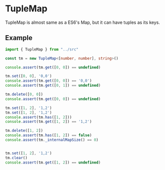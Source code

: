 # TupleMap

<!-- TupleMapはほとんどES6のMapと同じですが、tupleをキーに持つことができます。 -->
TupleMap is almost same as a ES6's Map, but it can have tuples as its keys.

## Example

```typescript
import { TupleMap } from "../src"

const tm = new TupleMap<[number, number], string>()

console.assert(tm.get([0, 0]) == undefined)

tm.set([0, 0], '0,0')
console.assert(tm.get([0, 0]) == '0,0')
console.assert(tm.get([0, 1]) == undefined)

tm.delete([0, 0])
console.assert(tm.get([0, 0]) == undefined)

tm.set([1, 2], '1,2')
tm.set([1, 2], '1,2')
console.assert(tm.has([1, 2]))
console.assert(tm.get([1, 2]) == '1,2')

tm.delete([1, 2])
console.assert(tm.has([1, 2]) == false)
console.assert(tm._internalMapSize() == 0)


tm.set([1, 2], '1,2')
tm.clear()
console.assert(tm.get([1, 2]) == undefined)
```